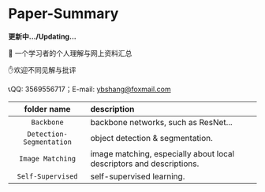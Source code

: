 # Paper-Summary

**更新中.../Updating...**

:star2: 一个学习者的个人理解与网上资料汇总

 :hand:欢迎不同见解与批评

:telephone_receiver:QQ: 3569556717；E-mail: ybshang@foxmail.com

|       folder name        | description                                                  |
| :----------------------: | :----------------------------------------------------------- |
|        `Backbone`        | backbone networks, such as ResNet...                         |
| `Detection-Segmentation` | object detection & segmentation.                             |
|     `Image Matching`     | image matching, especially about local descriptors and descriptions. |
|    `Self-Supervised`     | self-supervised learning.                                    |

